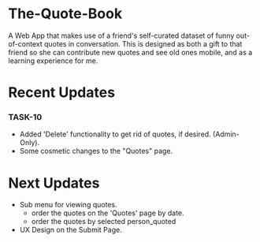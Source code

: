 # The-Quote-Book
A Web App that makes use of a friend's self-curated dataset of funny out-of-context quotes in conversation. This is designed as both a gift to that friend so she can contribute new quotes and see old ones mobile, and as a learning experience for me.




# Recent Updates

### TASK-10
- Added 'Delete' functionality to get rid of quotes, if desired. (Admin-Only). 
- Some cosmetic changes to the "Quotes" page. 


# Next Updates

- Sub menu for viewing quotes.
  - order the quotes on the 'Quotes' page by date.
  - order the quotes by selected person_quoted
- UX Design on the Submit Page.
